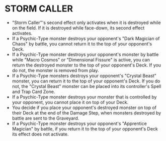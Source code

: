 
# STORM CALLER

*   "Storm Caller"'s second effect only activates when it is destroyed while on the field. If it is destroyed while face-down, its second effect activates.
*   If a Psychic-Type monster destroys your opponent's "Dark Magician of Chaos" by battle, you cannot return it to the top of your opponent's Deck.
*   If a Psychic-Type monster destroys your opponent's monster by battle while "Macro Cosmos" or "Dimensional Fissure" is active, you can return the destroyed monster to the top of your opponent's Deck. If you do not, the monster is removed from play.
*   If a Psychic-Type monsters destroys your opponent's "Crystal Beast" monster, you can return it to the top of your opponent's Deck. If you do not, the "Crystal Beast" monster can be placed into its controller's Spell and Trap Card Zone.
*   If a Psychic-Type monster destroys your monster that is controlled by your opponent, you cannot place it on top of your Deck.
*   You decide if you place your opponent's destroyed monster on top of their Deck at the end of the Damage Step, when monsters destroyed by battle are sent to the Graveyard.
*   If a Psychic-Type monster destroys your opponent's "Apprentice Magician" by battle, if you return it to the top of your opponent's Deck its effect does not activate.

  
